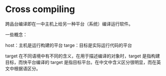 # Cross compiling

跨品台编译即在一中主机上给另一种平台（系统）编译运行软件。

一些概念：

host：主机是运行构建的平台
targe：目标是实际运行代码的平台

target 在不同语境中有不同的含义，在用于描述编译的对象时，target 是指构建目标，而快平台编译的 target 是指目标平台。在中文中含义区分很明显，而在英文中根据语区分。

